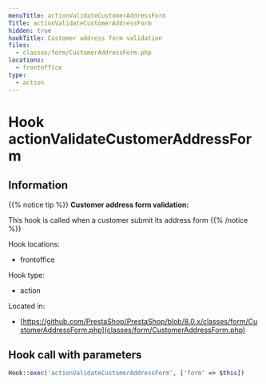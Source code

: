 ```yaml
---
menuTitle: actionValidateCustomerAddressForm
Title: actionValidateCustomerAddressForm
hidden: true
hookTitle: Customer address form validation
files:
  - classes/form/CustomerAddressForm.php
locations:
  - frontoffice
type:
  - action
---
```


# Hook actionValidateCustomerAddressForm

## Information

{{% notice tip %}}
**Customer address form validation:** 

This hook is called when a customer submit its address form
{{% /notice %}}

Hook locations: 
  - frontoffice

Hook type: 
  - action

Located in: 
  - [https://github.com/PrestaShop/PrestaShop/blob/8.0.x/classes/form/CustomerAddressForm.php](classes/form/CustomerAddressForm.php)

## Hook call with parameters

```php
Hook::exec('actionValidateCustomerAddressForm', ['form' => $this])
```